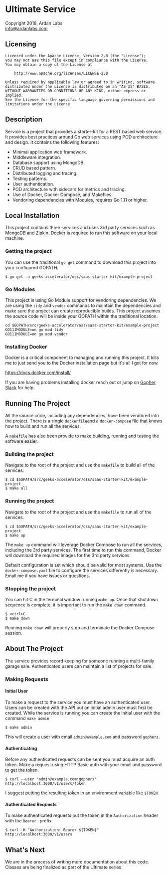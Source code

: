 # Ultimate Service

Copyright 2018, Ardan Labs  
info@ardanlabs.com

## Licensing

```
Licensed under the Apache License, Version 2.0 (the "License");
you may not use this file except in compliance with the License.
You may obtain a copy of the License at

    http://www.apache.org/licenses/LICENSE-2.0

Unless required by applicable law or agreed to in writing, software
distributed under the License is distributed on an "AS IS" BASIS,
WITHOUT WARRANTIES OR CONDITIONS OF ANY KIND, either express or implied.
See the License for the specific language governing permissions and
limitations under the License.
```

## Description

Service is a project that provides a starter-kit for a REST based web service. It provides best practices around Go web services using POD architecture and design. It contains the following features:

* Minimal application web framework.
* Middleware integration.
* Database support using MongoDB.
* CRUD based pattern.
* Distributed logging and tracing.
* Testing patterns.
* User authentication.
* POD architecture with sidecars for metrics and tracing.
* Use of Docker, Docker Compose, and Makefiles.
* Vendoring dependencies with Modules, requires Go 1.11 or higher.

## Local Installation

This project contains three services and uses 3rd party services such as MongoDB and Zipkin. Docker is required to run this software on your local machine.

### Getting the project

You can use the traditional `go get` command to download this project into your configured GOPATH.

```
$ go get -u geeks-accelerator/oss/saas-starter-kit/example-project
```

### Go Modules

This project is using Go Module support for vendoring dependencies. We are using the `tidy` and `vendor` commands to maintain the dependencies and make sure the project can create reproducible builds. This project assumes the source code will be inside your GOPATH within the traditional location.

```
cd $GOPATH/src/geeks-accelerator/oss/saas-starter-kit/example-project
GO111MODULE=on go mod tidy
GO111MODULE=on go mod vendor
```

### Installing Docker

Docker is a critical component to managing and running this project. It kills me to just send you to the Docker installation page but it's all I got for now.

https://docs.docker.com/install/

If you are having problems installing docker reach out or jump on [Gopher Slack](http://invite.slack.golangbridge.org/) for help.

## Running The Project

All the source code, including any dependencies, have been vendored into the project. There is a single `dockerfile`and a `docker-compose` file that knows how to build and run all the services.

A `makefile` has also been provide to make building, running and testing the software easier.

### Building the project

Navigate to the root of the project and use the `makefile` to build all of the services.

```
$ cd $GOPATH/src/geeks-accelerator/oss/saas-starter-kit/example-project
$ make all
```

### Running the project

Navigate to the root of the project and use the `makefile` to run all of the services.

```
$ cd $GOPATH/src/geeks-accelerator/oss/saas-starter-kit/example-project
$ make up
```

The `make up` command will leverage Docker Compose to run all the services, including the 3rd party services. The first time to run this command, Docker will download the required images for the 3rd party services.

Default configuration is set which should be valid for most systems. Use the `docker-compose.yaml` file to configure the services differently is necessary. Email me if you have issues or questions.

### Stopping the project

You can hit <ctrl>C in the terminal window running `make up`. Once that shutdown sequence is complete, it is important to run the `make down` command.

```
$ <ctrl>C
$ make down
```

Running `make down` will properly stop and terminate the Docker Compose session.

## About The Project

The service provides record keeping for someone running a multi-family garage sale. Authenticated users can maintain a list of projects for sale.

<!--The service uses the following models:-->

<!--<img src="https://raw.githubusercontent.com/ardanlabs/service/master/models.jpg" alt="Garage Sale Service Models" title="Garage Sale Service Models" />-->

<!--(Diagram generated with draw.io using `models.xml` file)-->

### Making Requests

#### Initial User

To make a request to the service you must have an authenticated user. Users can be created with the API but an initial admin user must first be created. While the service is running you can create the initial user with the command `make admin`

```
$ make admin
```

This will create a user with email `admin@example.com` and password `gophers`.

#### Authenticating

Before any authenticated requests can be sent you must acquire an auth token. Make a request using HTTP Basic auth with your email and password to get the token.

```
$ curl --user "admin@example.com:gophers" http://localhost:3000/v1/users/token
```

I suggest putting the resulting token in an environment variable like `$TOKEN`.

#### Authenticated Requests

To make authenticated requests put the token in the `Authorization` header with the `Bearer ` prefix.

```
$ curl -H "Authorization: Bearer ${TOKEN}" http://localhost:3000/v1/users
```

## What's Next

We are in the process of writing more documentation about this code. Classes are being finalized as part of the Ultimate series.
